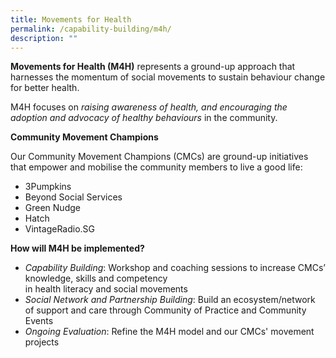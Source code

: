 ```yaml
---
title: Movements for Health
permalink: /capability-building/m4h/
description: ""
---
```

**Movements for Health (M4H)** represents a ground-up approach that harnesses the momentum of social movements to sustain behaviour change for better health.

M4H focuses on *raising awareness of health, and encouraging the adoption and advocacy of healthy behaviours* in the community.


**Community Movement Champions**

Our Community Movement Champions (CMCs) are ground-up initiatives that empower and mobilise the community members to live a good life:
* 3Pumpkins
* Beyond Social Services
* Green Nudge
* Hatch
* VintageRadio.SG


**How will M4H be implemented?**
* *Capability Building*: Workshop and coaching sessions to increase CMCs’ knowledge, skills and competency in health literacy and social movements
* *Social Network and Partnership Building*: Build an ecosystem/network of support and care through Community of Practice and Community Events
* *Ongoing Evaluation*: Refine the M4H model and our CMCs' movement projects